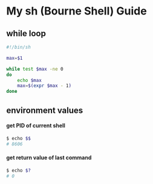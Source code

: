 My sh (Bourne Shell) Guide
==========================

## while loop

```sh
#!/bin/sh

max=$1

while test $max -ne 0
do
    echo $max
    max=$(expr $max - 1)
done
```

## environment values

#### get PID of current shell
```sh
$ echo $$
# 8606
```
#### get return value of last command
```sh
$ echo $?
# 0
```

